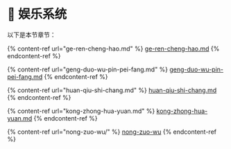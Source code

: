 # 🔫 娱乐系统

以下是本节章节：

{% content-ref url="ge-ren-cheng-hao.md" %}
[ge-ren-cheng-hao.md](ge-ren-cheng-hao.md)
{% endcontent-ref %}

{% content-ref url="geng-duo-wu-pin-pei-fang.md" %}
[geng-duo-wu-pin-pei-fang.md](geng-duo-wu-pin-pei-fang.md)
{% endcontent-ref %}

{% content-ref url="huan-qiu-shi-chang.md" %}
[huan-qiu-shi-chang.md](huan-qiu-shi-chang.md)
{% endcontent-ref %}

{% content-ref url="kong-zhong-hua-yuan.md" %}
[kong-zhong-hua-yuan.md](kong-zhong-hua-yuan.md)
{% endcontent-ref %}

{% content-ref url="nong-zuo-wu/" %}
[nong-zuo-wu](nong-zuo-wu/)
{% endcontent-ref %}

